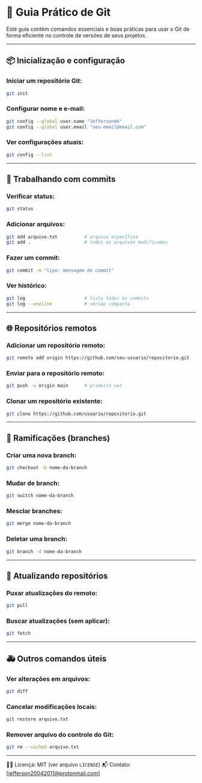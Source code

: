 # 🧰 Guia Prático de Git

Este guia contém comandos essenciais e boas práticas para usar o Git de forma eficiente no controle de versões de seus projetos.

---

## 📦 Inicialização e configuração

### Iniciar um repositório Git:
```bash
git init
```

### Configurar nome e e-mail:
```bash
git config --global user.name "Jeffersonmk"
git config --global user.email "seu-email@email.com"
```

### Ver configurações atuais:
```bash
git config --list
```

---

## 📁 Trabalhando com commits

### Verificar status:
```bash
git status
```

### Adicionar arquivos:
```bash
git add arquivo.txt          # arquivo específico
git add .                    # todos os arquivos modificados
```

### Fazer um commit:
```bash
git commit -m "tipo: mensagem do commit"
```

### Ver histórico:
```bash
git log                      # lista todos os commits
git log --oneline            # versão compacta
```

---

## 🌐 Repositórios remotos

### Adicionar um repositório remoto:
```bash
git remote add origin https://github.com/seu-usuario/repositorio.git
```

### Enviar para o repositório remoto:
```bash
git push -u origin main      # primeira vez
```

### Clonar um repositório existente:
```bash
git clone https://github.com/usuario/repositorio.git
```

---

## 🌿 Ramificações (branches)

### Criar uma nova branch:
```bash
git checkout -b nome-da-branch
```

### Mudar de branch:
```bash
git switch nome-da-branch
```

### Mesclar branches:
```bash
git merge nome-da-branch
```

### Deletar uma branch:
```bash
git branch -d nome-da-branch
```

---

## 🔄 Atualizando repositórios

### Puxar atualizações do remoto:
```bash
git pull
```

### Buscar atualizações (sem aplicar):
```bash
git fetch
```

---

## 🚑 Outros comandos úteis

### Ver alterações em arquivos:
```bash
git diff
```

### Cancelar modificações locais:
```bash
git restore arquivo.txt
```

### Remover arquivo do controle do Git:
```bash
git rm --cached arquivo.txt
```

---

👨‍💻 Licença: MIT (ver arquivo `LICENSE`)
📬 Contato: [jefferson20042011@protonmail.com]
